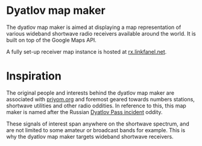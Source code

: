 Dyatlov map maker
=================

The dyatlov map maker is aimed at displaying a map representation of various wideband shortwave radio receivers available around the world. It is built on top of the Google Maps API.

A fully set-up receiver map instance is hosted at [rx.linkfanel.net](http://rx.linkfanel.net/).

Inspiration
===========

The original people and interests behind the dyatlov map maker are associated with [priyom.org](http://priyom.org/) and foremost geared towards numbers stations, shortwave utilities and other radio oddities. In reference to this, this map maker is named after the Russian [Dyatlov Pass incident](https://en.wikipedia.org/wiki/Dyatlov_Pass_incident) oddity.

These signals of interest span anywhere on the shortwave spectrum, and are not limited to some amateur or broadcast bands for example. This is why the dyatlov map maker targets wideband shortwave receivers.
